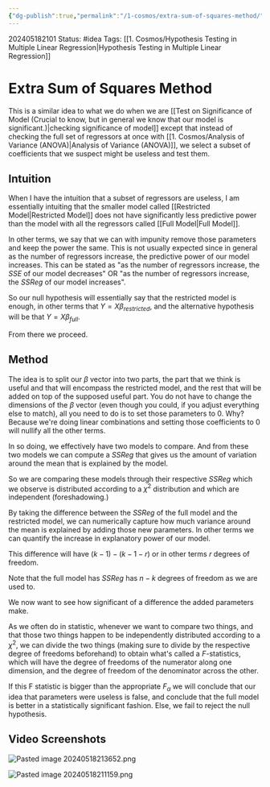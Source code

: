 ```yaml
---
{"dg-publish":true,"permalink":"/1-cosmos/extra-sum-of-squares-method/"}
---
```



202405182101
Status: #idea
Tags: [[1. Cosmos/Hypothesis Testing in Multiple Linear Regression\|Hypothesis Testing in Multiple Linear Regression]]
# Extra Sum of Squares Method
This is a similar idea to what we do when we are [[Test on Significance of Model (Crucial to know, but in general we know that our model is significant.)\|checking significance of model]] except that instead of checking the full set of regressors at once with [[1. Cosmos/Analysis of Variance (ANOVA)\|Analysis of Variance (ANOVA)]], we select a subset of coefficients that we suspect might be useless and test them.

## Intuition
When I have the intuition that a subset of regressors are useless, I am essentially intuiting that the smaller model called [[Restricted Model\|Restricted Model]] does not have significantly less predictive power than the model with all the regressors called [[Full Model\|Full Model]].

In other terms, we say that we can with impunity remove those parameters and keep the power the same. This is not usually expected since in general as the number of regressors increase, the predictive power of our model increases. This can be stated as "as the number of regressors increase, the $SSE$ of our model decreases" OR "as the number of regressors increase, the $SSReg$ of our model increases".

So our null hypothesis will essentially say that the restricted model is enough, in other terms that $Y = X\beta_{restricted}$, and the alternative hypothesis will be that $Y = X\beta_{full}$.

From there we proceed.
## Method
The idea is to split our $\beta$ vector into two parts, the part that we think is useful and that will encompass the restricted model, and the rest that will be added on top of the supposed useful part. You do not have to change the dimensions of the $\beta$ vector (even though you could, if you adjust everything else to match), all you need to do is to set those parameters to $0$. Why? Because we're doing linear combinations and setting those coefficients to 0 will nullify all the other terms.

In so doing, we effectively have two models to compare. And from these two models we can compute a $SSReg$ that gives us the amount of variation around the mean that is explained by the model. 

So we are comparing these models through their respective $SSReg$ which we observe is distributed according to a $\chi^2$ distribution and which are independent (foreshadowing.)

By taking the difference between the $SSReg$ of the full model and the restricted model, we can numerically capture how much variance around the mean is explained by adding those new parameters. In other terms we can quantify the increase in explanatory power of our model. 

This difference will have $(k-1)-(k-1-r)$ or in other terms $r$ degrees of freedom.

Note that the full model has $SSReg$ has $n-k$ degrees of freedom as we are used to.

We now want to see how significant of a difference the added parameters make.

As we often do in statistic, whenever we want to compare two things, and that those two things happen to be independently distributed according to a $\chi^2$, we can divide the two things (making sure to divide by the respective degree of freedoms beforehand) to obtain what's called a $F$-statistics, which will have the degree of freedoms of the numerator along one dimension, and the degree of freedom of the denominator across the other.

If this F statistic is bigger than the appropriate $F_\alpha$ we will conclude that our idea that parameters were useless is false, and conclude that the full model is better in a statistically significant fashion. Else, we fail to reject the null hypothesis.
## Video Screenshots
![Pasted image 20240518213652.png](/img/user/3.%20Black%20Holes/Files/Pasted%20image%2020240518213652.png)

![Pasted image 20240518211159.png](/img/user/3.%20Black%20Holes/Files/Pasted%20image%2020240518211159.png)